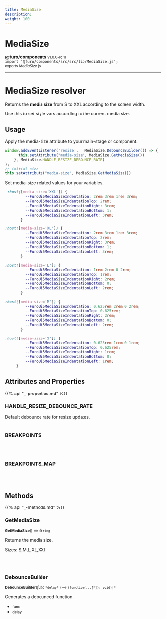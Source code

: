```yaml
---
title: MediaSize
description: 
weight: 100
---
```


# MediaSize

**@furo/components** <small>v1.0.0-rc.11</small>
<br>`import '@furo/components/src/src/lib/MediaSize.js';`<small>
<br>exports *MediaSize* js</small>


****

# MediaSize resolver

Returns the **media size** from S to XXL according to the screen width.

Use this to set style vars according to the current media size.


## Usage

Apply the media-size attribute to your main-stage or component.

```js
window.addEventListener('resize',   MediaSize.DebounceBuilder(() => {
      this.setAttribute("media-size", MediaSize.GetMediaSize())
    }, MediaSize.HANDLE_RESIZE_DEBOUNCE_RATE)
);
// initial size
this.setAttribute("media-size", MediaSize.GetMediaSize())

```

Set media-size related values for your variables.
```css
 :host([media-size='XXL']) {
         --FuroUi5MediaSizeIndentation: 2rem 3rem 1rem 3rem;
         --FuroUi5MediaSizeIndentationTop: 2rem;
         --FuroUi5MediaSizeIndentationRight: 3rem;
         --FuroUi5MediaSizeIndentationBottom: 1;
         --FuroUi5MediaSizeIndentationLeft: 3rem;
       }

:host([media-size='XL']) {
         --FuroUi5MediaSizeIndentation: 2rem 3rem 1rem 3rem;
         --FuroUi5MediaSizeIndentationTop: 2rem;
         --FuroUi5MediaSizeIndentationRight: 3rem;
         --FuroUi5MediaSizeIndentationBottom: 1;
         --FuroUi5MediaSizeIndentationLeft: 3rem;
       }

:host([media-size='L']) {
         --FuroUi5MediaSizeIndentation: 1rem 2rem 0 2rem;
         --FuroUi5MediaSizeIndentationTop: 1rem;
         --FuroUi5MediaSizeIndentationRight: 2rem;
         --FuroUi5MediaSizeIndentationBottom: 0;
         --FuroUi5MediaSizeIndentationLeft: 2rem;
       }

:host([media-size='M']) {
         --FuroUi5MediaSizeIndentation: 0.625rem 2rem 0 2rem;
         --FuroUi5MediaSizeIndentationTop: 0.625rem;
         --FuroUi5MediaSizeIndentationRight: 2rem;
         --FuroUi5MediaSizeIndentationBottom: 0;
         --FuroUi5MediaSizeIndentationLeft: 2rem;
       }

:host([media-size='S']) {
         --FuroUi5MediaSizeIndentation: 0.625rem 1rem 0 1rem;
         --FuroUi5MediaSizeIndentationTop: 0.625rem;
         --FuroUi5MediaSizeIndentationRight: 1rem;
         --FuroUi5MediaSizeIndentationBottom: 0;
         --FuroUi5MediaSizeIndentationLeft: 1rem;
     }
```

## Attributes and Properties
{{% api "_-properties.md" %}}



### **HANDLE_RESIZE_DEBOUNCE_RATE**
</small>

Default debounce rate for resize updates.
<br><br>


### **BREAKPOINTS**
</small>


<br><br>

### **BREAKPOINTS_MAP**
</small>


<br><br>




## Methods
{{% api "_-methods.md" %}}



### **GetMediaSize**
<small>**GetMediaSize**() ⟹ `String`</small>

Returns the media size.

Sizes:
S,M,L,XL,XXl

<br><br>



### **DebounceBuilder**
<small>**DebounceBuilder**(*func* `` *delay* `` ) ⟹ `(function(...[*]): void)|*`</small>

Generates a debounced function.

- <small>func </small>
- <small>delay </small>
<br><br>

